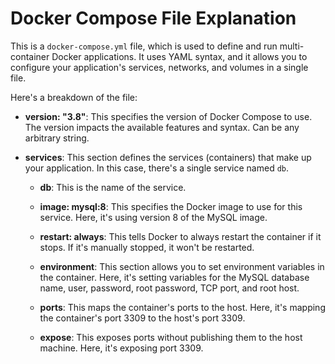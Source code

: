 # Docker Compose File Explanation

This is a `docker-compose.yml` file, which is used to define and run multi-container Docker applications. It uses YAML syntax, and it allows you to configure your application's services, networks, and volumes in a single file.

Here's a breakdown of the file:

- **version: "3.8"**: This specifies the version of Docker Compose to use. The version impacts the available features and syntax. Can be any arbitrary string.

- **services**: This section defines the services (containers) that make up your application. In this case, there's a single service named `db`.

  - **db**: This is the name of the service.

  - **image: mysql:8**: This specifies the Docker image to use for this service. Here, it's using version 8 of the MySQL image.

  - **restart: always**: This tells Docker to always restart the container if it stops. If it's manually stopped, it won't be restarted.

  - **environment**: This section allows you to set environment variables in the container. Here, it's setting variables for the MySQL database name, user, password, root password, TCP port, and root host.

  - **ports**: This maps the container's ports to the host. Here, it's mapping the container's port 3309 to the host's port 3309.

  - **expose**: This exposes ports without publishing them to the host machine. Here, it's exposing port 3309.
